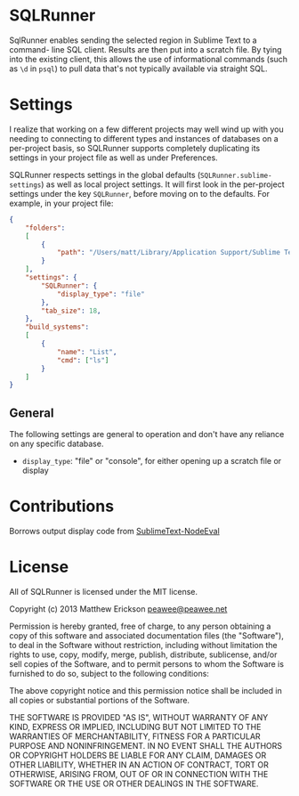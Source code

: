 SQLRunner
=========

SqlRunner enables sending the selected region in Sublime Text to a command- line
SQL client. Results are then put into a scratch file. By tying into the existing
client, this allows the use of informational commands (such as `\d` in `psql`)
to pull data that's not typically available via straight SQL.

Settings
========

I realize that working on a few different projects may well wind up with you needing to connecting to different types and instances of databases on a per-project basis, so SQLRunner supports completely duplicating its settings in your project file as well as under Preferences.

SQLRunner respects settings in the global defaults (`SQLRunner.sublime-settings`) as well as local project settings. It will first look in the per-project settings under the key `SQLRunner`, before moving on to the defaults. For example, in your project file:

```json
{
	"folders":
	[
		{
			"path": "/Users/matt/Library/Application Support/Sublime Text 2/Packages/SQLRunner"
		}
	],
	"settings": {
		"SQLRunner": {
			"display_type": "file"
		},
		"tab_size": 18,
	},
	"build_systems":
	[
	    {
	    	"name": "List",
	    	"cmd": ["ls"]
	    }
	]
}
```

General
-------

The following settings are general to operation and don't have any reliance on any specific database.

* `display_type`: "file" or "console", for either opening up a scratch file or display 

Contributions
=============
Borrows output display code from [SublimeText-NodeEval](https://github.com/mediaupstream/SublimeText-NodeEval)

License
=======
All of SQLRunner is licensed under the MIT license.

Copyright (c) 2013 Matthew Erickson <peawee@peawee.net>

Permission is hereby granted, free of charge, to any person obtaining a copy of this software and associated documentation files (the "Software"), to deal in the Software without restriction, including without limitation the rights to use, copy, modify, merge, publish, distribute, sublicense, and/or sell copies of the Software, and to permit persons to whom the Software is furnished to do so, subject to the following conditions:

The above copyright notice and this permission notice shall be included in all copies or substantial portions of the Software.

THE SOFTWARE IS PROVIDED "AS IS", WITHOUT WARRANTY OF ANY KIND, EXPRESS OR IMPLIED, INCLUDING BUT NOT LIMITED TO THE WARRANTIES OF MERCHANTABILITY, FITNESS FOR A PARTICULAR PURPOSE AND NONINFRINGEMENT. IN NO EVENT SHALL THE AUTHORS OR COPYRIGHT HOLDERS BE LIABLE FOR ANY CLAIM, DAMAGES OR OTHER LIABILITY, WHETHER IN AN ACTION OF CONTRACT, TORT OR OTHERWISE, ARISING FROM, OUT OF OR IN CONNECTION WITH THE SOFTWARE OR THE USE OR OTHER DEALINGS IN THE SOFTWARE.